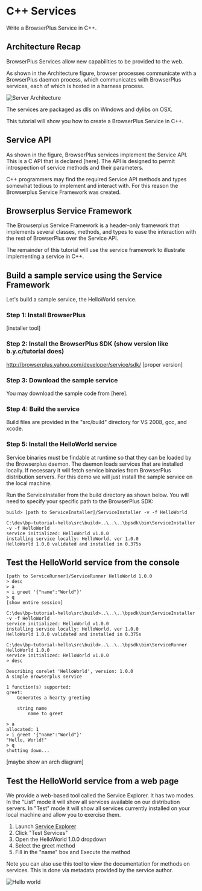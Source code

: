 # C++ Services

Write a BrowserPlus Service in C++.

## Architecture Recap

BrowserPlus Services allow new capabilities to be provided to the
web.  

As shown in the Architecture figure, browser processes communicate
with a BrowserPlus daemon process, which communicates with BrowserPlus
services, each of which is hosted in a harness process.

![Server Architecture](/i/server_arch.png)

The services are packaged as dlls on Windows and dylibs on OSX.

This tutorial will show you how to create a BrowserPlus Service
in C++.


## Service API

As shown in the figure, BrowserPlus services implement the Service
API.  This is a C API that is declared [here].  The API is designed
to permit introspection of service methods and their parameters.

C++ programmers may find the required Service API methods and
types somewhat tedious to implement and interact with.  For this
reason the Browserplus Service Framework was created.


## Browserplus Service Framework

The Browserplus Service Framework is a header-only framework that
implements several classes, methods, and types to ease the interaction
with the rest of BrowserPlus over the Service API.

The remainder of this tutorial will use the service framework to
illustrate implementing a service in C++.


## Build a sample service using the Service Framework

Let's build a sample service, the HelloWorld service. 

### Step 1: Install BrowserPlus

[installer tool]

### Step 2: Install the BrowserPlus SDK (show version like b.y.c/tutorial does)

http://browserplus.yahoo.com/developer/service/sdk/ [proper version]

### Step 3: Download the sample service

You may download the sample code from [here].  

### Step 4: Build the service

Build files are provided in the "src/build" directory for VS 2008, gcc, and xcode.

### Step 5: Install the HelloWorld service

Service binaries must be findable at runtime so that they can be
loaded by the Browserplus daemon.  The daemon loads services that are
installed locally.  If necessary it will fetch service binaries from
BrowserPlus distribution servers.  For this demo we will just install the
sample service on the local machine.

Run the ServiceInstaller from the build directory as shown below.  You will
need to specify your specific path to the BrowserPlus SDK:

    build> [path to ServiceInstaller]/ServiceInstaller -v -f HelloWorld
    
    C:\dev\bp-tutorial-hello\src\build>..\..\..\bpsdk\bin\ServiceInstaller -v -f HelloWorld
    service initialized: HelloWorld v1.0.0
    installing service locally: HelloWorld, ver 1.0.0
    HelloWorld 1.0.0 validated and installed in 0.375s


## Test the HelloWorld service from the console

    [path to ServiceRunner]/ServiceRunner HelloWorld 1.0.0
    > desc
    > a
    > i greet '{"name":"World"}'
    > q
    [show entire session]
    
    C:\dev\bp-tutorial-hello\src\build>..\..\..\bpsdk\bin\ServiceInstaller -v -f HelloWorld
    service initialized: HelloWorld v1.0.0
    installing service locally: HelloWorld, ver 1.0.0
    HelloWorld 1.0.0 validated and installed in 0.375s
    
    C:\dev\bp-tutorial-hello\src\build>..\..\..\bpsdk\bin\ServiceRunner HelloWorld 1.0.0
    service initialized: HelloWorld v1.0.0
    > desc

    Describing corelet 'HelloWorld', version: 1.0.0
    A simple Browserplus service

    1 function(s) supported:
    greet:
        Generates a hearty greeting

        string name
            name to greet

    > a
    allocated: 1
    > i greet '{"name":"World"}'
    "Hello, World!"
    > q
    shutting down...


[maybe show an arch diagram]


## Test the HelloWorld service from a web page

We provide a web-based tool called the Service Explorer.  It has two modes.
In the "List" mode it will show all services available on our
distribution servers.  In "Test" mode it will show all services
currently installed on your local machine and allow you to exercise
them.

1. Launch [Service Explorer](http://browserplus.yahoo.com/developer/explore)
2. Click "Test Services"
3. Open the HelloWorld 1.0.0 dropdown
4. Select the greet method
5. Fill in the "name" box and Execute the method

Note you can also use this tool to view the documentation for methods on services.
This is done via metadata provided by the service author.

 ![Hello world](/i/explorer_hello_world.png)


